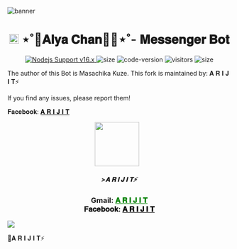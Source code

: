 <img
src="https://i.imgur.com/1SwrtZ1.jpeg" alt="banner">

<h1 align="center">
  <img src="https://i.imgur.com/EPgCOnR.jpeg" width="22px" alt="icon">
  ⋆˚🦋𝐀𝐥𝐲𝐚 𝐂𝐡𝐚𝐧🎀🍓⋆˚- 𝐌𝐞𝐬𝐬𝐞𝐧𝐠𝐞𝐫 𝐁𝐨𝐭
</h1>

<p align="center">
	<a href="https://nodejs.org/dist/v16.20.0">
		<img src="https://img.shields.io/badge/Nodejs%20Support-16.x-brightgreen.svg?style=flat-square" alt="Nodejs Support v16.x">
	</a>
  <img alt="size" src="https://img.shields.io/github/repo-size/ntkhang03/Goat-Bot-V2.svg?style=flat-square&label=size">
  <img alt="code-version" src="https://img.shields.io/badge/dynamic/json?color=brightgreen&label=code%20version&prefix=v&query=%24.version&url=https://github.com/ntkhang03/Goat-Bot-V2/raw/main/package.json&style=flat-square">
  <img alt="visitors" src="https://visitor-badge.laobi.icu/badge?style=flat-square&page_id=ntkhang3.ALYA-Bot-V1.7">
  <img alt="size" src="https://img.shields.io/badge/license-MIT-green?style=flat-square&color=brightgreen">
</p>



The author of this Bot is Masachika Kuze. This fork is maintained by: 𝐀 𝐑 𝐈 𝐉 𝐈 𝐓⚡  

If you find any issues, please report them!


𝐅𝐚𝐜𝐞𝐛𝐨𝐨𝐤: <a href="https://fb.com/arijit016" style="color: black;">𝐀 𝐑 𝐈 𝐉 𝐈 𝐓</a></h3></div>

<p align="center"><a href="fb link" target="_blank" rel="noopener noreferrer">
  <img src="https://i.imgur.com/A0Ve0p4.jpeg" width="100" style="margin-right: 10px;"></a>
</p>
<h5 align="center">
>𝐀 𝐑 𝐈 𝐉 𝐈 𝐓⚡
</h5>

 

<div align="center">
			<h3>Gmail:
			<a href="arijitnaha2@gmail.com" style="color: green;">𝐀 𝐑 𝐈 𝐉 𝐈 𝐓 </a>
				<br>
	𝐅𝐚𝐜𝐞𝐛𝐨𝐨𝐤: <a href="https://fb.com/arijit016" style="color: black;">𝐀 𝐑 𝐈 𝐉 𝐈 𝐓</a></h3></div>

<img align="center" src="https://files.catbox.moe/savto6.jpeg"/>


🔹𝐀 𝐑 𝐈 𝐉 𝐈 𝐓⚡
